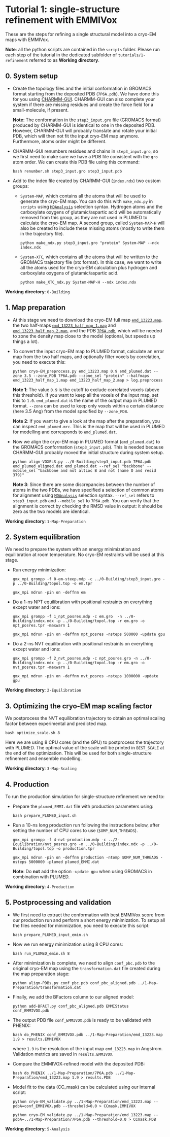 # Tutorial 1: single-structure refinement with EMMIVox

These are the steps for refining a single structural model into a cryo-EM maps with EMMIVox.

**Note**: all the python scripts are contained in the `scripts` folder. Please run each step of the tutorial in the dedicated subfolder of `tutorials/1-refinement` referred to as **Working directory**.

## 0. System setup

   * Create the topology files and the initial conformation in GROMACS format starting from the deposited PDB (`7P6A.pdb`). We have done this for you using [CHARMM-GUI](https://www.charmm-gui.org). CHARMM-GUI can also complete your system if there are missing residues and create the force field for a small-molecule, if present.

      **Note**: The conformation in the `step3_input.gro` file (GROMACS format) produced by CHARMM-GUI is identical to one in the deposited PDB.
                However, CHARMM-GUI will probably translate and rotate your initial PDB, which will then not fit the input cryo-EM map anymore. Furthermore, atoms order might be different.

   * CHARMM-GUI renumbers residues and chains in `step3_input.gro`, so we first need to make sure we have a PDB file consistent with the `gro`
     atom order. We can create this PDB file using this command:

     `bash renumber.sh step3_input.gro step3_input.pdb`

   * Add to the index file created by CHARMM-GUI (`index.ndx`) two custom groups:

     * `System-MAP`, which contains all the atoms that will be used to generate the cryo-EM map. You can do this with `make_ndx.py` in `scripts` using [`MDAnalysis`](https://www.mdanalysis.org) selection syntax. Hydrogen atoms and the carboxylate oxygens of glutamic/aspartic acid will be automatically removed from this group, as they are not used in PLUMED to calculate the cryo-EM map. A second group, called `System-MAP-H` will also be created to include these missing atoms (mostly to write them in the trajectory file).

        `python make_ndx.py step3_input.gro "protein" System-MAP --ndx index.ndx`
       
     * `System-XTC`, which contains all the atoms that will be written to the GROMACS trajectory file (xtc format). In this case, we want to write all the atoms used for the cryo-EM calculation plus hydrogen and carboxylate oxygens of glutamic/aspartic acid.
 
        `python make_XTC_ndx.py System-MAP-H --ndx index.ndx`

   **Working directory**: `0-Building`

## 1. Map preparation

   * At this stage we need to download the cryo-EM full map [`emd_13223.map`](https://ftp.ebi.ac.uk/pub/databases/emdb/structures/EMD-13223/map/emd_13223.map.gz).
     the two half-maps [`emd_13223_half_map_1.map`](https://ftp.ebi.ac.uk/pub/databases/emdb/structures/EMD-13223/other/emd_13223_half_map_1.map.gz)
     and [`emd_13223_half_map_2.map`](https://ftp.ebi.ac.uk/pub/databases/emdb/structures/EMD-13223/other/emd_13223_half_map_1.map.gz),
     and the PDB [`7P6A.pdb`](https://files.rcsb.org/download/7P6A.pdb), which will be needed to zone the density map close to the model (optional, but speeds up things a lot).

   * To convert the input cryo-EM map to PLUMED format, calculate an error map from the two half maps, and optionally filter voxels by correlation, you need to execute this:

      `python cryo-EM_preprocess.py emd_13223.map 0.9 emd_plumed.dat --zone 3.5 --zone_PDB 7P6A.pdb --zone_sel "protein" --halfmaps emd_13223_half_map_1.map emd_13223_half_map_2.map > log.preprocess` 

       **Note 1**: The value `0.9` is the cutoff to exclude correlated voxels (above this threshold). If you want to keep all the voxels of the input map, set this to `1.0`. `emd_plumed.dat` is the name of the output map in PLUMED format. `--zone` can be used to keep only voxels within a certain distance (here 3.5 Ang) from the model specified by `--zone_PDB`.

       **Note 2**: If you want to give a look at the map after the preparation, you can inspect `emd_plumed.mrc`. This is the map that will be used in PLUMED for modelling and corresponds to `emd_plumed.dat`.

   * Now we align the cryo-EM map in PLUMED format (`emd_plumed.dat`) to the GROMACS conformation (`step3_input.pdb`). This is needed because CHARMM-GUI probably moved the initial structure during system setup. 

      `python align-VOXELS.py ../0-Building/step3_input.pdb 7P6A.pdb emd_plumed_aligned.dat emd_plumed.dat --ref_sel "backbone" --mobile_sel "backbone and not altLoc B and not (name O and resid 379)"`

       **Note 3**: Since there are some discrepancies between the number of atoms in the two PDBs, we have specified a selection of common atoms for alignment using [`MDAnalysis`](https://www.mdanalysis.org) selection syntax. `--ref_sel` refers to `step3_input.pdb` and `--mobile_sel` to `7P6A.pdb`. You can verify that the alignment is correct by checking the RMSD value in output: it should be zero as the two models are identical.

   **Working directory**: `1-Map-Preparation`

## 2. System equilibration

We need to prepare the system with an energy minimization and equilibration at room temperature. No cryo-EM restraints will be used at this stage.

   * Run energy minimization:

     `gmx_mpi grompp -f 0-em-steep.mdp -c ../0-Building/step3_input.gro -p ../0-Building/topol.top -o em.tpr`

     `gmx_mpi mdrun -pin on -deffnm em`

   * Do a 1-ns NPT equilibration with positional restraints on everything except water and ions:

     `gmx_mpi grompp -f 1_npt_posres.mdp -c em.gro  -n ../0-Building/index.ndx -p ../0-Building/topol.top -r em.gro -o npt_posres.tpr -maxwarn 1`

     `gmx_mpi mdrun -pin on -deffnm npt_posres -nsteps 500000 -update gpu`

   * Do a 2-ns NVT equilibration with positional restraints on everything except water and ions:

     `gmx_mpi grompp -f 2_nvt_posres.mdp -c npt_posres.gro -n ../0-Building/index.ndx -p ../0-Building/topol.top -r em.gro -o nvt_posres.tpr -maxwarn 1`

     `gmx_mpi mdrun -pin on -deffnm nvt_posres -nsteps 1000000 -update gpu`

   **Working directory**: `2-Equilibration`

## 3. Optimizing the cryo-EM map scaling factor

   We postprocess the NVT equilibration trajectory to obtain an optimal scaling factor between experimental and predicted map. 
   
   `bash optimize_scale.sh 8`

   Here we are using 8 CPU cores (and the GPU) to postprocess the trajectory with PLUMED. The optimal value of the scale will be printed in `BEST_SCALE` at the end of the optimization. This will be used for both single-structure refinement and ensemble modelling.

   **Working directory**: `3-Map-Scaling`

## 4. Production

   To run the production simulation for single-structure refinement we need to:

   * Prepare the `plumed_EMMI.dat` file with production parameters using:

     `bash prepare_PLUMED_input.sh`


   * Run a 10-ns long production run following the instructions below, after setting the number of CPU cores to use (`$OMP_NUM_THREADS`). 

     `gmx_mpi grompp -f 4-nvt-production.mdp -c ../2-Equilibration/nvt_posres.gro -n ../0-Building/index.ndx -p ../0-Building/topol.top -o production.tpr`

     `gmx_mpi mdrun -pin on -deffnm production -ntomp $OMP_NUM_THREADS -nsteps 5000000 -plumed plumed_EMMI.dat`

     **Note**: Do **not** add the option `-update gpu` when using GROMACS in combination with PLUMED.

   **Working directory**: `4-Production`

## 5. Postprocessing and validation

   * We first need to extract the conformation with best EMMIVox score from our production run and perform a short energy minimization. To setup all the files needed for minimization, you need to execute this script:
     
     `bash prepare_PLUMED_input_emin.sh`

   * Now we run energy minimization using 8 CPU cores:
    
     `bash run_PLUMED_emin.sh 8`

   * After minimization is complete, we need to align `conf_pbc.pdb` to the original cryo-EM map using the `transformation.dat`
     file created during the map preparation stage:

     `python align-PDBs.py conf_pbc.pdb conf_pbc_aligned.pdb ../1-Map-Preparation/transformation.dat`

   * Finally, we add the BFactors column to our aligned model:

     `python add-BFACT.py conf_pbc_aligned.pdb EMMIStatus conf_EMMIVOX.pdb`

   * The output PDB file `conf_EMMIVOX.pdb` is ready to be validated with PHENIX:

     `bash do_PHENIX conf_EMMIVOX.pdb ../1-Map-Preparation/emd_13223.map 1.9 > results.EMMIVOX`
   
     where `1.9` is the resolution of the input map `emd_13223.map` in Angstrom. Validation metrics are saved in `results.EMMIVOX`.

   * Compare the EMMIVOX-refined model with the deposited PDB:

      `bash do_PHENIX ../1-Map-Preparation/7P6A.pdb ../1-Map-Preparation/emd_13223.map 1.9 > results.PDB`

   * Model fit to the data (CC_mask) can be calculated using our internal script:

      `python cryo-EM_validate.py ../1-Map-Preparation/emd_13223.map --pdbA=conf_EMMIVOX.pdb --threshold=0.0 > CCmask.EMMIVOX`

      `python cryo-EM_validate.py ../1-Map-Preparation/emd_13223.map --pdbA=../1-Map-Preparation/7P6A.pdb --threshold=0.0 > CCmask.PDB`

   **Working directory**: `5-Analysis`
